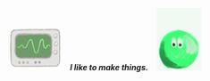 <img src="https://github.com/alisya-k/alisya-k/blob/main/Radio.gif" width="100" /> <text>&nbsp;&nbsp;***I like to make things.***&nbsp;&nbsp;&nbsp;</text> <img src="https://github.com/alisya-k/alisya-k/blob/main/pea.gif" width="80" />

